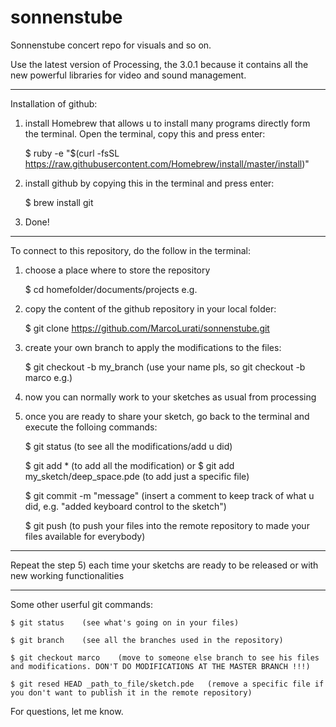 # sonnenstube
Sonnenstube concert repo for visuals and so on.

Use the latest version of Processing, the 3.0.1 because it contains all the new powerful libraries for video and sound management.

---

Installation of github:

1) install Homebrew that allows u to install many programs directly form the terminal. Open the terminal, copy this and press enter:
	
	$ ruby -e "$(curl -fsSL https://raw.githubusercontent.com/Homebrew/install/master/install)"
	
2) install github by copying this in the terminal and press enter:

	$ brew install git
	
3) Done!

---

To connect to this repository, do the follow in the terminal:

1) choose a place where to store the repository

    $ cd homefolder/documents/projects    e.g.
    
2) copy the content of the github repository in your local folder:

    $ git clone https://github.com/MarcoLurati/sonnenstube.git
    
3) create your own branch to apply the modifications to the files:

    $ git checkout -b my_branch   (use your name pls, so git checkout -b marco e.g.)
    
4) now you can normally work to your sketches as usual from processing

5) once you are ready to share your sketch, go back to the terminal and execute the folloing commands:

  	$ git status   (to see all the modifications/add u did)
  
  	$ git add *    (to add all the modification) or  $ git add my_sketch/deep_space.pde   (to add just a specific file)
  
  	$ git commit -m "message"  (insert a comment to keep track of what u did, e.g. "added keyboard control to the sketch")
  
	$ git push   (to push your files into the remote repository to made your files available for everybody)
  

---

Repeat the step 5) each time your sketchs are ready to be released or with new working functionalities

---

Some other userful git commands:

	$ git status    (see what's going on in your files)

	$ git branch    (see all the branches used in the repository)

	$ git checkout marco    (move to someone else branch to see his files and modifications. DON'T DO MODIFICATIONS AT THE MASTER BRANCH !!!)

	$ git resed HEAD _path_to_file/sketch.pde   (remove a specific file if you don't want to publish it in the remote repository)

For questions, let me know.
